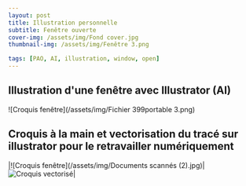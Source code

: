 ```yaml
---
layout: post
title: Illustration personnelle
subtitle: Fenêtre ouverte
cover-img: /assets/img/Fond cover.jpg
thumbnail-img: /assets/img/Fenêtre 3.png

tags: [PAO, AI, illustration, window, open]
---
```


## Illustration d'une fenêtre avec Illustrator (AI) 

![Croquis fenêtre](/assets/img/Fichier 399portable 3.png)


## Croquis à la main et vectorisation du tracé sur illustrator pour le retravailler numériquement

|![Croquis fenêtre](/assets/img/Documents scannés (2).jpg)| ![Croquis vectorisé](/assets/img/Fichiervectorisé.png)|


